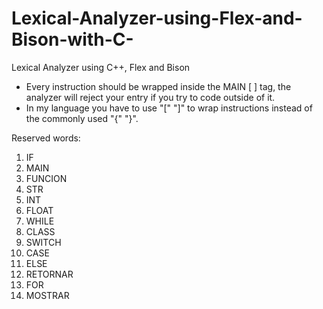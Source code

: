 # Lexical-Analyzer-using-Flex-and-Bison-with-C-
Lexical Analyzer using C++, Flex and Bison

- Every instruction should be wrapped inside the MAIN [  ] tag, the analyzer will reject your entry if you try to code outside of it.
- In my language you have to use "[" "]" to wrap instructions instead of the commonly used "{" "}".

Reserved words:
1.	IF
2.	MAIN
3.	FUNCION
4.	STR
5.	INT 
6.	FLOAT
7.	WHILE
8.	CLASS
9.	SWITCH
10.	CASE
11.	ELSE
12.	RETORNAR
13.	FOR
14.	MOSTRAR
